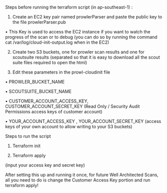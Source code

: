 Steps before running the terraform script (in ap-southeast-1) :

1.	Create an EC2 key pair named prowlerParser and paste the public key to the file prowlerParser.pub

  •	This Key is  used to access the EC2  instance if you want to watch the progress of the scan or to debug (you can do so by running the command cat /var/log/cloud-init-output.log when in the EC2) 

2.	Create two S3 buckets, one for prowler scan results and one for scoutsuite results (separated so that it is easy to download all the scout suite files required to open the html)

3.	Edit these parameters in the prowl-cloudinit file  

  •	PROWLER_BUCKET_NAME

  •	SCOUTSUITE_BUCKET_NAME

  •	CUSTOMER_ACCOUNT_ACCESS_KEY, CUSTOMER_ACCOUNT_SECRET_KEY (Read Only / Security Audit Permissions access keys of customer account)

  •	YOUR_ACCOUNT_ACCESS_KEY , YOUR_ACCOUNT_SECRET_KEY (access keys of your own account to allow writing to your S3 buckets)






Steps to run the script 

1. Terraform init

2. Terraform apply 

(input your access key and secret key)


After setting this up and running it once, for future Well Architected Scans, all you need to do is change the Customer Access Key portion and run terraform apply!

